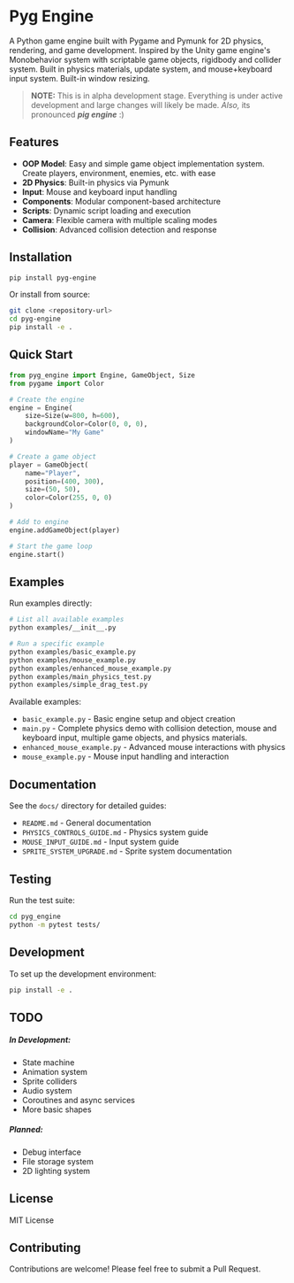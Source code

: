 # Pyg Engine

A Python game engine built with Pygame and Pymunk for 2D physics, rendering, and game development.
Inspired by the Unity game engine's Monobehavior system with scriptable game objects, rigidbody and collider system.
Built in physics materials, update system, and mouse+keyboard input system. Built-in window resizing.


> **NOTE:** This is in alpha development stage. Everything is under active development and large changes will likely be made.
> _Also,_ its pronounced _**pig engine**_ :)

## Features

- **OOP Model**: Easy and simple game object implementation system. Create players, environment, enemies, etc. with ease
- **2D Physics**: Built-in physics via Pymunk
- **Input**: Mouse and keyboard input handling
- **Components**: Modular component-based architecture
- **Scripts**: Dynamic script loading and execution
- **Camera**: Flexible camera with multiple scaling modes
- **Collision**: Advanced collision detection and response

## Installation

```bash
pip install pyg-engine
```

Or install from source:

```bash
git clone <repository-url>
cd pyg-engine
pip install -e .
```

## Quick Start

```python
from pyg_engine import Engine, GameObject, Size
from pygame import Color

# Create the engine
engine = Engine(
    size=Size(w=800, h=600),
    backgroundColor=Color(0, 0, 0),
    windowName="My Game"
)

# Create a game object
player = GameObject(
    name="Player",
    position=(400, 300),
    size=(50, 50),
    color=Color(255, 0, 0)
)

# Add to engine
engine.addGameObject(player)

# Start the game loop
engine.start()
```

## Examples

Run examples directly:

```bash
# List all available examples
python examples/__init__.py

# Run a specific example
python examples/basic_example.py
python examples/mouse_example.py
python examples/enhanced_mouse_example.py
python examples/main_physics_test.py
python examples/simple_drag_test.py
```

Available examples:
- `basic_example.py` - Basic engine setup and object creation
- `main.py` - Complete physics demo with collision detection, mouse and keyboard input, multiple game objects, and physics materials.
- `enhanced_mouse_example.py` - Advanced mouse interactions with physics
- `mouse_example.py` - Mouse input handling and interaction

## Documentation

See the `docs/` directory for detailed guides:

- `README.md` - General documentation
- `PHYSICS_CONTROLS_GUIDE.md` - Physics system guide
- `MOUSE_INPUT_GUIDE.md` - Input system guide
- `SPRITE_SYSTEM_UPGRADE.md` - Sprite system documentation

## Testing

Run the test suite:

```bash
cd pyg_engine
python -m pytest tests/
```

## Development

To set up the development environment:

```bash
pip install -e .
```

## TODO
##### In Development:
- State machine
- Animation system
- Sprite colliders
- Audio system
- Coroutines and async services
- More basic shapes

##### Planned:
- Debug interface
- File storage system
- 2D lighting system


## License

MIT License

## Contributing

Contributions are welcome! Please feel free to submit a Pull Request.
